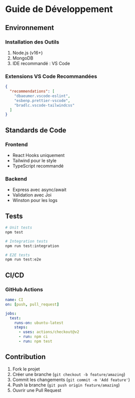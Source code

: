 # Guide de Développement

## Environnement

### Installation des Outils

1. Node.js (v16+)
2. MongoDB
3. IDE recommandé : VS Code

### Extensions VS Code Recommandées

```json
{
  "recommendations": [
    "dbaeumer.vscode-eslint",
    "esbenp.prettier-vscode",
    "bradlc.vscode-tailwindcss"
  ]
}
```

## Standards de Code

### Frontend

- React Hooks uniquement
- Tailwind pour le style
- TypeScript recommandé

### Backend

- Express avec async/await
- Validation avec Joi
- Winston pour les logs

## Tests

```bash
# Unit tests
npm test

# Integration tests
npm run test:integration

# E2E tests
npm run test:e2e
```

## CI/CD

### GitHub Actions

```yaml
name: CI
on: [push, pull_request]

jobs:
  test:
    runs-on: ubuntu-latest
    steps:
      - uses: actions/checkout@v2
      - run: npm ci
      - run: npm test
```

## Contribution

1. Fork le projet
2. Créer une branche (`git checkout -b feature/amazing`)
3. Commit les changements (`git commit -m 'Add feature'`)
4. Push la branche (`git push origin feature/amazing`)
5. Ouvrir une Pull Request